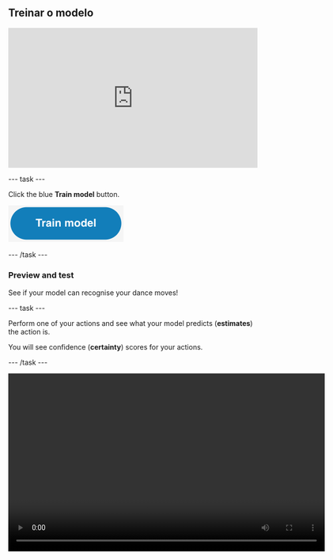 ## Treinar o modelo

<html>
  <div style="position: relative; overflow: hidden; padding-top: 56.25%;">
    <iframe style="position: absolute; top: 0; left: 0; right: 0; width: 100%; height: 100%; border: none;" src="https://www.youtube.com/embed/2VC3gnPk3Zw?rel=0&cc_load_policy=1" allowfullscreen allow="accelerometer; autoplay; clipboard-write; encrypted-media; gyroscope; picture-in-picture; web-share"></iframe>
  </div>
</html>

\--- task ---

Click the blue **Train model** button.

![The 'Train model' button.](images/train-model-button.png)

\--- /task ---

### Preview and test

See if your model can recognise your dance moves!

\--- task ---

Perform one of your actions and see what your model predicts (**estimates**) the action is.

You will see confidence (**certainty**) scores for your actions.

\--- /task ---

<video width="640" height="360" controls>
  <source src="images/discotest.mp4" type="video/mp4" alt="A screen recording showing the estimated action during testing with an overlay of a boy performing the dance move">
  
Your browser does not support the video tag.
</video>
